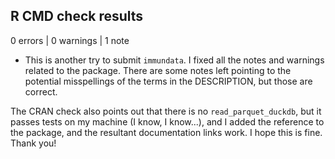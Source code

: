 ## R CMD check results

0 errors | 0 warnings | 1 note

* This is another try to submit `immundata`.
I fixed all the notes and warnings related to the package. There are some notes left
pointing to the potential misspellings of the terms in the DESCRIPTION, but those are
correct.

The CRAN check also points out that there is no `read_parquet_duckdb`, but it passes tests on my machine (I know, I know...),
and I added the reference to the package, and the resultant documentation links work. I hope this is fine.
Thank you!
